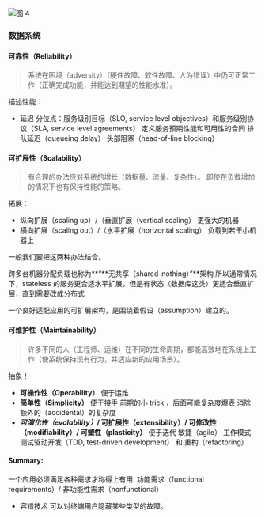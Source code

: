 
![图 4](https://i.loli.net/2021/10/18/b2y7Dd9TztuEHCR.png)  

### 数据系统

#### 可靠性（Reliability）

> ​系统在困境（adversity）（硬件故障、软件故障、人为错误）中仍可正常工作（正确完成功能，并能达到期望的性能水准）。

描述性能：
- 延迟
  分位点：服务级别目标（SLO, service level objectives）和服务级别协议（SLA, service level agreements）
  定义服务预期性能和可用性的合同
  排队延迟（queueing delay）
  头部阻塞（head-of-line blocking）

#### 可扩展性（Scalability）

> ​有合理的办法应对系统的增长（数据量、流量、复杂性）。
> 即使在负载增加的情况下也有保持性能的策略。

拓展：
- 纵向扩展（scaling up）/（垂直扩展（vertical scaling）
  更强大的机器
- 横向扩展（scaling out）/（水平扩展（horizontal scaling）
  负载到若干小机器上

一般我们要把这两种办法结合。

跨多台机器分配负载也称为**“**无共享（shared-nothing）”**架构
所以通常情况下，stateless 的服务更合适水平扩展，但是有状态（数据库这类）更适合垂直扩展，直到需要改成分布式

一个良好适配应用的可扩展架构，是围绕着假设（assumption）建立的。

#### 可维护性（Maintainability）

> 许多不同的人（工程师、运维）在不同的生命周期，都能高效地在系统上工作（使系统保持现有行为，并适应新的应用场景）。

抽象！

- **可操作性（Operability）**
  便于运维
- **简单性（Simplicity）**
  便于接手
  前期的小 trick ，后面可能复杂度爆表
  消除额外的（accidental）的复杂度
- ***可演化性（evolability）*/ 可扩展性（extensibility）/ 可修改性（modifiability）/ 可塑性（plasticity）**
  便于迭代
  敏捷（agile） 工作模式
  测试驱动开发（TDD, test-driven development） 和 重构（refactoring）

#### Summary:

一个应用必须满足各种需求才称得上有用: 功能需求（functional requirements）/ 非功能性需求（nonfunctional）

- 容错技术 可以对终端用户隐藏某些类型的故障。

